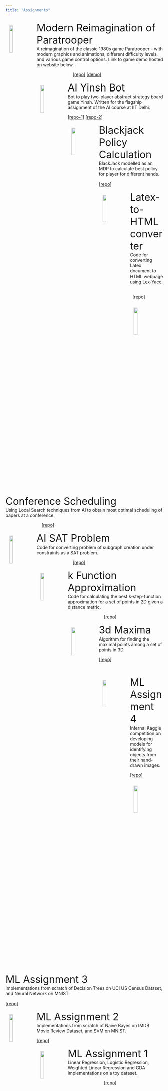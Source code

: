 ```yaml
---
title: "Assignments"
--- 
```


<p>
<img src="../images/paratrooper-game.jpg" style="float: left; width: 15%; margin: 12px" >
<font size="+3"> Modern Reimagination of Paratrooper </font>
<br>
A reimagination of the classic 1980s game Paratrooper - with modern graphics and animations, different difficulty levels, and various game control options. Link to game demo hosted on website below.
</p>

&emsp; &emsp; &emsp; &emsp; &emsp; &emsp; &nbsp; [\[repo\]](https://github.com/sansiddhjain/paratrooper-game) [\[demo\]](https://sansiddhjain.github.io/game)


<p>
<img src="../images/yinsh.png" style="float: left; width: 15%; margin: 12px" >
<font size="+3"> AI Yinsh Bot </font>
<br>
Bot to play two-player abstract strategy board game Yinsh. Written for the flagship assignment of the AI course at IIT Delhi.
</p>

[\[repo-1\]](https://github.com/sansiddhjain/AI-yinsh-v1) [\[repo-2\]](https://github.com/sansiddhjain/AI-yinsh-v2)


<p>
<img src="../images/blackjack.jpeg" style="float: left; width: 15%; margin: 12px" >
<font size="+3"> Blackjack Policy Calculation </font>
<br>
BlackJack modelled as an MDP to calculate best policy for player for different hands.
</p>

[\[repo\]](https://github.com/sansiddhjain/AI-blackjack)

<p>
<img src="../images/latex-logo.png" style="float: left; width: 15%; margin: 12px" >
<font size="+3"> Latex-to-HTML converter </font>
<br>
Code for converting Latex document to HTML webpage using Lex-Yacc.
</p>

&emsp; &emsp; &emsp; &emsp; &emsp; &emsp; &nbsp; [\[repo\]](https://github.com/sansiddhjain/latex-to-html)

<p>
<img src="../images/hill-climbing.jpeg" style="float: left; width: 15%; margin: 12px" >
<font size="+3"> Conference Scheduling </font>
<br>
Using Local Search techniques from AI to obtain most optimal scheduling of papers at a conference.
</p>

&emsp; &emsp; &emsp; &emsp; &emsp; &emsp; &nbsp; [\[repo\]](https://github.com/sansiddhjain/AI-Local-Search)

<p>
<img src="../images/logic.png" style="float: left; width: 15%; margin: 12px" >
<font size="+3"> AI SAT Problem </font>
<br>
Code for converting problem of subgraph creation under constraints as a SAT problem.
</p>

&emsp; &emsp; &emsp; &emsp; &emsp; &emsp; &nbsp; [\[repo\]](https://github.com/sansiddhjain/AI-SAT-Solver)

<p>
<img src="../images/step-function.jpg" style="float: left; width: 15%; margin: 12px" >
<font size="+3"> k Function Approximation </font>
<br>
Code for calculating the best k-step-function approximation for a set of points in 2D given a distance metric.
</p>

&emsp; &emsp; &emsp; &emsp; &emsp; &emsp; &nbsp; [\[repo\]](https://github.com/sansiddhjain/k-function-approximation)

<p>
<img src="../images/maximal-points.png" style="float: left; width: 15%; margin: 12px" >
<font size="+3"> 3d Maxima </font>
<br>
Algorithm for finding the maximal points among a set of points in 3D.
</p>

[\[repo\]](https://github.com/sansiddhjain/3d-maxima)

<br>

<p>
<img src="../images/kaggle-logo-2.png" style="float: left; width: 15%; margin: 12px" >
<font size="+3"> ML Assignment 4 </font>
<br>
Internal Kaggle competition on developing models for identifying objects from their hand-drawn images.
</p>

[\[repo\]](https://github.com/sansiddhjain/ML-assgn-4)

<p>
<img src="../images/mnist.png" style="float: left; width: 15%; margin: 12px" >
<font size="+3"> ML Assignment 3 </font>
<br>
Implementations from scratch of Decision Trees on UCI US Census Dataset, and Neural Network on MNIST.
</p>

[\[repo\]](https://github.com/sansiddhjain/ML-assgn-3)

<p>
<img src="../images/machine-learning.jpeg" style="float: left; width: 15%; margin: 12px" >
<font size="+3"> ML Assignment 2 </font>
<br>
Implementations from scratch of Naive Bayes on IMDB Movie Review Dataset, and SVM on MNIST.
</p>

[\[repo\]](https://github.com/sansiddhjain/ML-assgn-2)

<p>
<img src="../images/logistic-regression.png" style="float: left; width: 15%; margin: 12px" >
<font size="+3"> ML Assignment 1 </font>
<br>
Linear Regression, Logistic Regression, Weighted Linear Regression and GDA implementations on a toy dataset.
</p>

&emsp; &emsp; &emsp; &emsp; &emsp; &emsp; &nbsp; [\[repo\]](https://github.com/sansiddhjain/ML-assgn-1)


